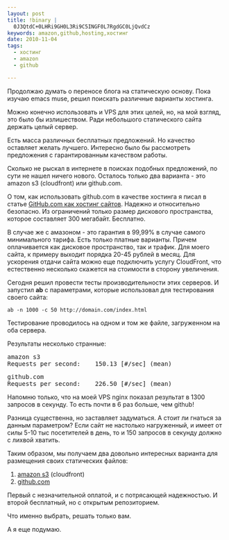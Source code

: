 ```yaml
--- 
layout: post
title: !binary |
  0J3QtdC+0LHRi9GH0L3Ri9C5INGF0L7RgdGC0LjQvdCz
keywords: amazon,github,hosting,хостинг
date: 2010-11-04
tags:
  - хостинг
  - amazon
  - github

---
```

Продолжаю думать о переносе блога на статическую основу. Пока изучаю emacs muse, решил поискать различные варианты хостинга. 

Можно конечно использовать и VPS для этих целей, но, на мой взгляд, это было бы излишеством. Ради небольшого статического сайта держать целый сервер.

Есть масса различных бесплатных предложений. Но качество оставляет желать лучшего. Интересно было бы рассмотреть предложения с гарантированным качеством работы.

Сколько не рыскал в интернете в поисках подобных предложений, по сути не нашел ничего нового. Осталось только два варианта - это amazon s3 (cloudfront) или github.com. 

О том, как использовать github.com в качестве хостинга я писал в статье <a href="/2010/10/17/github-com-kak-xosting-sajtov/">GitHub.com как хостинг сайтов</a>. Надежно и относительно безопасно. Из ограничений только размер дискового пространства, которое составляет 300 мегабайт. Бесплатно.

В случае же с амазоном - это гарантия в 99,99% в случае самого минимального тарифа. Есть только платные варианты. Причем оплачивается как дисковое пространство, так и трафик. Для моего сайта, к примеру выходит порядка 20-45 рублей в месяц. Для ускорения отдачи сайта можно еще подключить услугу CloudFront, что естественно несколько скажется на стоимости в сторону увеличения.

Сегодня решил провести тесты производительности этих серверов. И запустил <strong>ab</strong> с параметрами, которые использовал для тестирования своего сайта:

    ab -n 1000 -c 50 http://domain.com/index.html

Тестирование проводилось на одном и том же файле, загруженном на оба сервера.

Результаты несколько странные:
<pre>amazon s3
Requests per second:    150.13 [#/sec] (mean)</pre>

<pre>github.com
Requests per second:    226.50 [#/sec] (mean)</pre>

Напомню только, что на моей VPS nginx показал результат в 1300 запросов в секунду. То есть почти в 6 раз больше, чем github!

Разница существенна, но заставляет задуматься. А стоит ли гнаться за данным параметром? Если сайт не настолько нагруженный, и имеет от силы 5-10 тыс посетителей в день, то и 150 запросов в секунду должно с лихвой хватить.

Таким образом, мы получаем два довольно интересных варианта для размещения своих статических файлов:
<ol>
	<li><a href="http://aws.amazon.com/s3/" rel="nofollow">amazon s3</a> (cloudfront)</li>
	<li><a href="http://pages.github.com" rel="nofollow">github.com</a></li>
</ol>
Первый с незначительной оплатой, и с потрясающей надежностью. И второй бесплатный, но с открытым репозиторием.

Что именно выбрать, решать только вам. 

А я еще подумаю.
